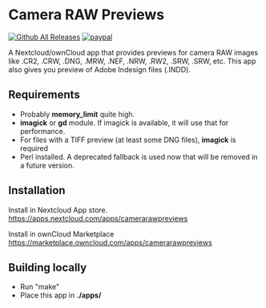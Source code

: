 # Camera RAW Previews
[![Github All Releases](https://img.shields.io/github/downloads/ariselseng/camerarawpreviews/total.svg)](https://github.com/cowai/camerarawpreviews/releases) [![paypal](https://img.shields.io/badge/Donate-PayPal-green.svg)](https://www.paypal.me/AriSelseng/2EUR)

A Nextcloud/ownCloud app that provides previews for camera RAW images like .CR2, .CRW, .DNG, .MRW, .NEF, .NRW, .RW2, .SRW, .SRW, etc.
This app also gives you preview of Adobe Indesign files (.INDD).


## Requirements
* Probably **memory_limit** quite high.
* **imagick** or **gd** module. If imagick is available, it will use that for performance.
* For files with a TIFF preview (at least some DNG files), **imagick** is required
* Perl installed. A deprecated fallback is used now that will be removed in a future version.

## Installation
Install in Nextcloud App store.
https://apps.nextcloud.com/apps/camerarawpreviews

Install in ownCloud Marketplace
https://marketplace.owncloud.com/apps/camerarawpreviews

## Building locally
- Run "make"
- Place this app in **./apps/**
